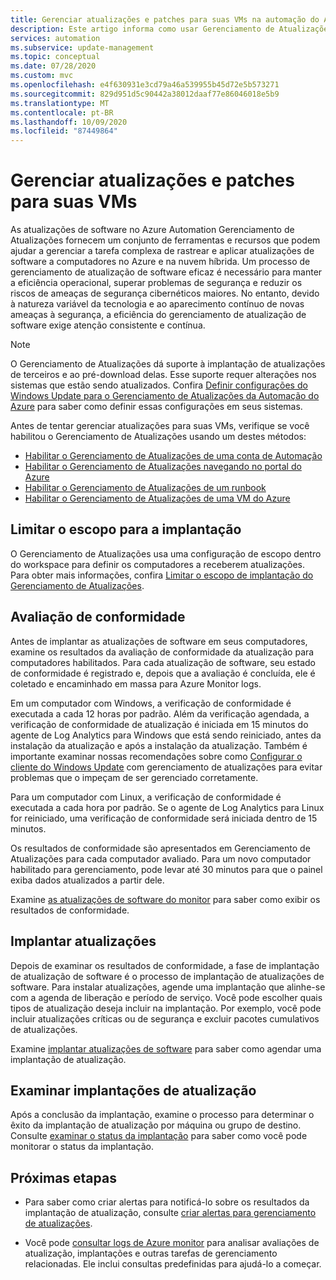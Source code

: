 ```yaml
---
title: Gerenciar atualizações e patches para suas VMs na automação do Azure
description: Este artigo informa como usar Gerenciamento de Atualizações para gerenciar atualizações e patches para suas VMs do Azure e não Azure.
services: automation
ms.subservice: update-management
ms.topic: conceptual
ms.date: 07/28/2020
ms.custom: mvc
ms.openlocfilehash: e4f630931e3cd79a46a539955b45d72e5b573271
ms.sourcegitcommit: 829d951d5c90442a38012daaf77e86046018e5b9
ms.translationtype: MT
ms.contentlocale: pt-BR
ms.lasthandoff: 10/09/2020
ms.locfileid: "87449864"
---
```

# <a name="manage-updates-and-patches-for-your-vms"></a>Gerenciar atualizações e patches para suas VMs

As atualizações de software no Azure Automation Gerenciamento de Atualizações fornecem um conjunto de ferramentas e recursos que podem ajudar a gerenciar a tarefa complexa de rastrear e aplicar atualizações de software a computadores no Azure e na nuvem híbrida. Um processo de gerenciamento de atualização de software eficaz é necessário para manter a eficiência operacional, superar problemas de segurança e reduzir os riscos de ameaças de segurança cibernéticos maiores. No entanto, devido à natureza variável da tecnologia e ao aparecimento contínuo de novas ameaças à segurança, a eficiência do gerenciamento de atualização de software exige atenção consistente e contínua.

> [!NOTE]
> O Gerenciamento de Atualizações dá suporte à implantação de atualizações de terceiros e ao pré-download delas. Esse suporte requer alterações nos sistemas que estão sendo atualizados. Confira [Definir configurações do Windows Update para o Gerenciamento de Atualizações da Automação do Azure](update-mgmt-configure-wuagent.md) para saber como definir essas configurações em seus sistemas.

Antes de tentar gerenciar atualizações para suas VMs, verifique se você habilitou o Gerenciamento de Atualizações usando um destes métodos:

* [Habilitar o Gerenciamento de Atualizações de uma conta de Automação](update-mgmt-enable-automation-account.md)
* [Habilitar o Gerenciamento de Atualizações navegando no portal do Azure](update-mgmt-enable-portal.md)
* [Habilitar o Gerenciamento de Atualizações de um runbook](update-mgmt-enable-runbook.md)
* [Habilitar o Gerenciamento de Atualizações de uma VM do Azure](update-mgmt-enable-vm.md)

## <a name="limit-the-scope-for-the-deployment"></a><a name="scope-configuration"></a>Limitar o escopo para a implantação

O Gerenciamento de Atualizações usa uma configuração de escopo dentro do workspace para definir os computadores a receberem atualizações. Para obter mais informações, confira [Limitar o escopo de implantação do Gerenciamento de Atualizações](update-mgmt-scope-configuration.md).

## <a name="compliance-assessment"></a>Avaliação de conformidade

Antes de implantar as atualizações de software em seus computadores, examine os resultados da avaliação de conformidade da atualização para computadores habilitados. Para cada atualização de software, seu estado de conformidade é registrado e, depois que a avaliação é concluída, ele é coletado e encaminhado em massa para Azure Monitor logs.

Em um computador com Windows, a verificação de conformidade é executada a cada 12 horas por padrão. Além da verificação agendada, a verificação de conformidade de atualização é iniciada em 15 minutos do agente de Log Analytics para Windows que está sendo reiniciado, antes da instalação da atualização e após a instalação da atualização. Também é importante examinar nossas recomendações sobre como [Configurar o cliente do Windows Update](update-mgmt-configure-wuagent.md) com gerenciamento de atualizações para evitar problemas que o impeçam de ser gerenciado corretamente.

Para um computador com Linux, a verificação de conformidade é executada a cada hora por padrão. Se o agente de Log Analytics para Linux for reiniciado, uma verificação de conformidade será iniciada dentro de 15 minutos.

Os resultados de conformidade são apresentados em Gerenciamento de Atualizações para cada computador avaliado. Para um novo computador habilitado para gerenciamento, pode levar até 30 minutos para que o painel exiba dados atualizados a partir dele.

Examine [as atualizações de software do monitor](update-mgmt-view-update-assessments.md) para saber como exibir os resultados de conformidade.

## <a name="deploy-updates"></a>Implantar atualizações

Depois de examinar os resultados de conformidade, a fase de implantação de atualização de software é o processo de implantação de atualizações de software. Para instalar atualizações, agende uma implantação que alinhe-se com a agenda de liberação e período de serviço. Você pode escolher quais tipos de atualização deseja incluir na implantação. Por exemplo, você pode incluir atualizações críticas ou de segurança e excluir pacotes cumulativos de atualizações.

Examine [implantar atualizações de software](update-mgmt-deploy-updates.md) para saber como agendar uma implantação de atualização.

## <a name="review-update-deployments"></a>Examinar implantações de atualização

Após a conclusão da implantação, examine o processo para determinar o êxito da implantação de atualização por máquina ou grupo de destino. Consulte [examinar o status da implantação](update-mgmt-deploy-updates.md#check-deployment-status) para saber como você pode monitorar o status da implantação.

## <a name="next-steps"></a>Próximas etapas

* Para saber como criar alertas para notificá-lo sobre os resultados da implantação de atualização, consulte [criar alertas para gerenciamento de atualizações](update-mgmt-configure-alerts.md).

* Você pode [consultar logs de Azure monitor](update-mgmt-query-logs.md) para analisar avaliações de atualização, implantações e outras tarefas de gerenciamento relacionadas. Ele inclui consultas predefinidas para ajudá-lo a começar.